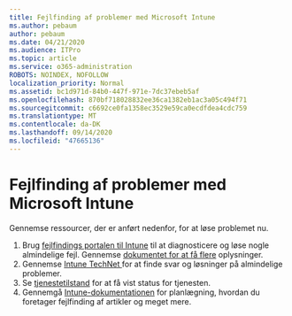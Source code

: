 ```yaml
---
title: Fejlfinding af problemer med Microsoft Intune
ms.author: pebaum
author: pebaum
ms.date: 04/21/2020
ms.audience: ITPro
ms.topic: article
ms.service: o365-administration
ROBOTS: NOINDEX, NOFOLLOW
localization_priority: Normal
ms.assetid: bc1d971d-84b0-447f-971e-7dc37ebeb5af
ms.openlocfilehash: 870bf718028832ee36ca1382eb1ac3a05c494f71
ms.sourcegitcommit: c6692ce0fa1358ec3529e59ca0ecdfdea4cdc759
ms.translationtype: MT
ms.contentlocale: da-DK
ms.lasthandoff: 09/14/2020
ms.locfileid: "47665136"
---
```

# <a name="troubleshoot-issues-with-microsoft-intune"></a>Fejlfinding af problemer med Microsoft Intune

Gennemse ressourcer, der er anført nedenfor, for at løse problemet nu.
  
1. Brug [fejlfindings portalen til Intune](https://devicemanagement.microsoft.com/#blade/Microsoft_Intune_DeviceSettings/TroubleshootBlade) til at diagnosticere og løse nogle almindelige fejl. Gennemse [dokumentet for at få flere](https://docs.microsoft.com/intune/help-desk-operators) oplysninger.  
2. Gennemse [Intune TechNet ](https://social.technet.microsoft.com/forums/home?forum=microsoftintuneprod)for at finde svar og løsninger på almindelige problemer.  
3. Se [tjenestetilstand](https://portal.office.com/AdminPortal/Home#/servicehealth) for at få vist status for tjenesten.   
4. Gennemgå [Intune-dokumentationen](https://docs.microsoft.com/intune/) for planlægning, hvordan du foretager fejlfinding af artikler og meget mere. 
